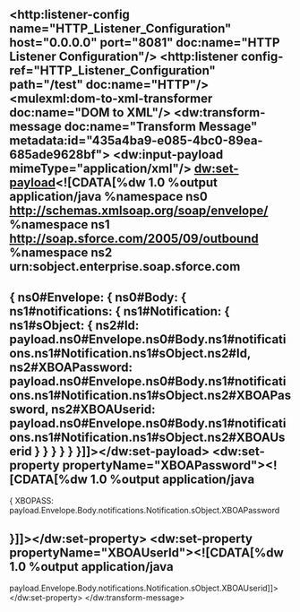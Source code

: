 <?xml version="1.0" encoding="UTF-8"?>

<mule xmlns:dw="http://www.mulesoft.org/schema/mule/ee/dw" xmlns:metadata="http://www.mulesoft.org/schema/mule/metadata" xmlns:http="http://www.mulesoft.org/schema/mule/http" xmlns:mulexml="http://www.mulesoft.org/schema/mule/xml" xmlns:tracking="http://www.mulesoft.org/schema/mule/ee/tracking" xmlns="http://www.mulesoft.org/schema/mule/core" xmlns:doc="http://www.mulesoft.org/schema/mule/documentation"
	xmlns:spring="http://www.springframework.org/schema/beans" 
	xmlns:xsi="http://www.w3.org/2001/XMLSchema-instance"
	xsi:schemaLocation="http://www.springframework.org/schema/beans http://www.springframework.org/schema/beans/spring-beans-current.xsd
http://www.mulesoft.org/schema/mule/core http://www.mulesoft.org/schema/mule/core/current/mule.xsd
http://www.mulesoft.org/schema/mule/http http://www.mulesoft.org/schema/mule/http/current/mule-http.xsd
http://www.mulesoft.org/schema/mule/ee/dw http://www.mulesoft.org/schema/mule/ee/dw/current/dw.xsd
http://www.mulesoft.org/schema/mule/xml http://www.mulesoft.org/schema/mule/xml/current/mule-xml.xsd
http://www.mulesoft.org/schema/mule/ee/tracking http://www.mulesoft.org/schema/mule/ee/tracking/current/mule-tracking-ee.xsd">
    <http:listener-config name="HTTP_Listener_Configuration" host="0.0.0.0" port="8081" doc:name="HTTP Listener Configuration"/>
    <flow name="set-headersFlow">
        <http:listener config-ref="HTTP_Listener_Configuration" path="/test" doc:name="HTTP"/>
        <mulexml:dom-to-xml-transformer doc:name="DOM to XML"/>
        <logger message="#[payload]" level="INFO" doc:name="Logger"/>
        <choice doc:name="Choice">
            <when expression="#[message.inboundProperties.XBOAUserid !=null ]">
                <logger message="#[payload]" level="INFO" doc:name="existing flow continoues"/>
                <flow-ref name="existing-flow" doc:name="Call existing flow continoues"/>
            </when>
            <otherwise>
                <dw:transform-message doc:name="Transform Message" metadata:id="435a4ba9-e085-4bc0-89ea-685ade9628bf">
                    <dw:input-payload mimeType="application/xml"/>
                    <dw:set-payload><![CDATA[%dw 1.0
%output application/java
%namespace ns0 http://schemas.xmlsoap.org/soap/envelope/
%namespace ns1 http://soap.sforce.com/2005/09/outbound
%namespace ns2 urn:sobject.enterprise.soap.sforce.com
---
{
	ns0#Envelope: {
		ns0#Body: {
			ns1#notifications: {
				ns1#Notification: {
					ns1#sObject: {
						ns2#Id: payload.ns0#Envelope.ns0#Body.ns1#notifications.ns1#Notification.ns1#sObject.ns2#Id,
						ns2#XBOAPassword: payload.ns0#Envelope.ns0#Body.ns1#notifications.ns1#Notification.ns1#sObject.ns2#XBOAPassword,
						ns2#XBOAUserid: payload.ns0#Envelope.ns0#Body.ns1#notifications.ns1#Notification.ns1#sObject.ns2#XBOAUserid
					}
				}
			}
		}
	}
}]]></dw:set-payload>
                    <dw:set-property propertyName="XBOAPassword"><![CDATA[%dw 1.0
%output application/java
---
{
	XBOPASS: payload.Envelope.Body.notifications.Notification.sObject.XBOAPassword
	
}]]></dw:set-property>
                    <dw:set-property propertyName="XBOAUserId"><![CDATA[%dw 1.0
%output application/java
---
payload.Envelope.Body.notifications.Notification.sObject.XBOAUserid]]></dw:set-property>
                </dw:transform-message>
                <logger level="INFO" doc:name="Logger"/>
                <message-properties-transformer doc:name="Message Properties">
                    <add-message-property key="xboapassw" value="#[message.outboundProperties.XBOAUserId]"/>
                </message-properties-transformer>
                <flow-ref name="existing-flow" doc:name="Call existing flow continoues"/>
            </otherwise>
        </choice>
    </flow>
    <flow name="existing-flow">
        <logger level="INFO" doc:name="Logger"/>
    </flow>
</mule>
